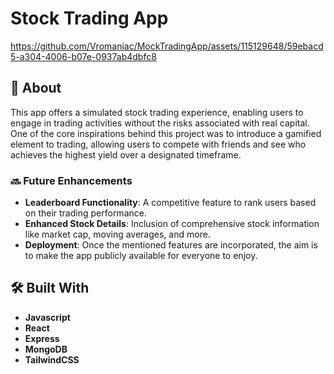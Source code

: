 


# Stock Trading App

https://github.com/Vromaniac/MockTradingApp/assets/115129648/59ebacd5-a304-4006-b07e-0937ab4dbfc8



## 📜 About
This app offers a simulated stock trading experience, enabling users to engage in trading activities without the risks associated with real capital. One of the core inspirations behind this project was to introduce a gamified element to trading, allowing users to compete with friends and see who achieves the highest yield over a designated timeframe.

### 🔜 Future Enhancements
- **Leaderboard Functionality**: A competitive feature to rank users based on their trading performance.
- **Enhanced Stock Details**: Inclusion of comprehensive stock information like market cap, moving averages, and more.
- **Deployment**: Once the mentioned features are incorporated, the aim is to make the app publicly available for everyone to enjoy.

## 🛠️ Built With
- **Javascript**
- **React**
- **Express**
- **MongoDB**
- **TailwindCSS**


